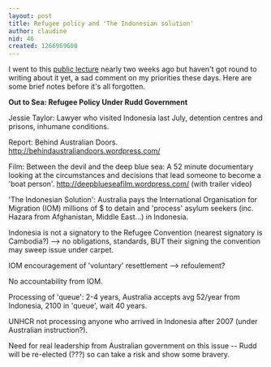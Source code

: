 ```yaml
---
layout: post
title: Refugee policy and 'The Indonesian solution'
author: claudine
nid: 46
created: 1266969600
---
```

I went to this [public lecture](http://www.law.monash.edu.au/castancentre/events/2010/taylor-lecture.html) nearly two weeks ago but haven't got round to writing about it yet, a sad comment on my priorities these days. Here are some brief notes before it's all forgotten.

**Out to Sea: Refugee Policy Under Rudd Government**

Jessie Taylor: Lawyer who visited Indonesia last July, detention centres and prisons, inhumane conditions.

Report: Behind Australian Doors. <http://behindaustraliandoors.wordpress.com/>

Film: Between the devil and the deep blue sea: A 52 minute documentary looking at the circumstances and decisions that lead someone to become a 'boat person'. <http://deepblueseafilm.wordpress.com/> (with trailer video)

'The Indonesian Solution': Australia pays the International Organisation for Migration (IOM) millions of $ to detain and 'process' asylum seekers (inc. Hazara from Afghanistan, Middle East...) in Indonesia.

Indonesia is not a signatory to the Refugee Convention (nearest signatory is Cambodia?) --> no obligations, standards, BUT their signing the convention may sweep issue under carpet.

IOM encouragement of 'voluntary' resettlement --> refoulement?

No accountability from IOM.

Processing of 'queue': 2-4 years, Australia accepts avg 52/year from Indonesia, 2100 in 'queue', wait 40 years.

UNHCR not processing anyone who arrived in Indonesia after 2007 (under Australian instruction?).

Need for real leadership from Australian government on this issue -- Rudd will be re-elected (???) so can take a risk and show some bravery.
